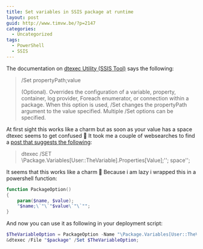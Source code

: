 ```yaml
---
title: Set variables in SSIS package at runtime
layout: post
guid: http://www.timvw.be/?p=2147
categories:
  - Uncategorized
tags:
  - PowerShell
  - SSIS
---
```

The documentation on [dtexec Utility (SSIS Tool)](http://msdn.microsoft.com/en-us/library/ms162810.aspx) says the following:

> /Set propertyPath;value
> 
> (Optional). Overrides the configuration of a variable, property, container, log provider, Foreach enumerator, or connection within a package. When this option is used, /Set changes the propertyPath argument to the value specified. Multiple /Set options can be specified. 

At first sight this works like a charm but as soon as your value has a space dtexec seems to get confused 🙁 It took me a couple of websearches to find a [post that suggests the following](http://www.sqldev.org/sql-server-integration-services/escape-character-for-set-option-of-dtexec-34546.shtml):

> dtexec /SET \Package.Variables[User::TheVariable].Properties[Value];\''; space'\'; 

It seems that this works like a charm 🙂 Because i am lazy i wrapped this in a powershell function:

```powershell
function PackageOption()
{	  
	param($name, $value);
	"$name;\`"\`"$value\`"\`"";
}  
```

And now you can use it as following in your deployment script:

```powershell
$TheVariableOption = PackageOption -Name "\Package.Variables[User::TheVariable].Properties[Value]" -Value "some thing";
&dtexec /File "$package" /Set $TheVariableOption;
```
